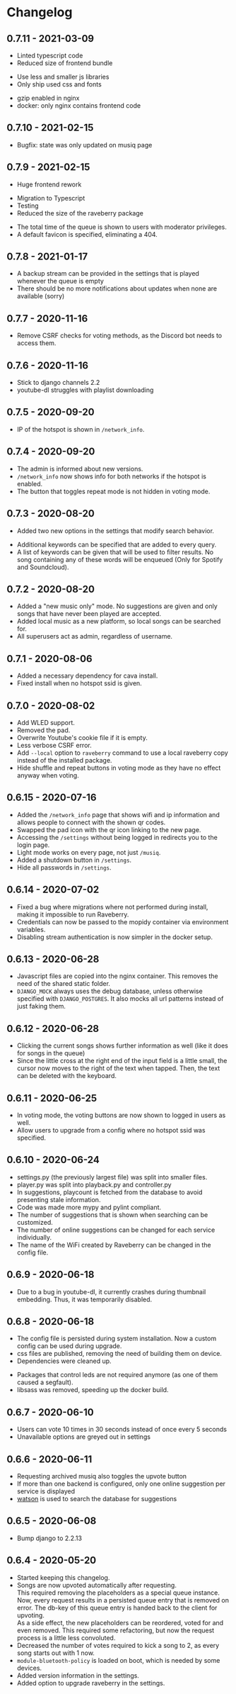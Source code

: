 # Changelog

## 0.7.11 - 2021-03-09

- Linted typescript code
- Reduced size of frontend bundle
* Use less and smaller js libraries
* Only ship used css and fonts
- gzip enabled in nginx
- docker: only nginx contains frontend code

## 0.7.10 - 2021-02-15
- Bugfix: state was only updated on musiq page

## 0.7.9 - 2021-02-15
- Huge frontend rework
* Migration to Typescript
* Testing
* Reduced the size of the raveberry package
- The total time of the queue is shown to users with moderator privileges.
- A default favicon is specified, eliminating a 404.

## 0.7.8 - 2021-01-17

- A backup stream can be provided in the settings that is played whenever the queue is empty
- There should be no more notifications about updates when none are available (sorry)

## 0.7.7 - 2020-11-16

- Remove CSRF checks for voting methods, as the Discord bot needs to access them.

## 0.7.6 - 2020-11-16

- Stick to django channels 2.2
- youtube-dl struggles with playlist downloading

## 0.7.5 - 2020-09-20

- IP of the hotspot is shown in `/network_info`.

## 0.7.4 - 2020-09-20

- The admin is informed about new versions.
- `/network_info` now shows info for both networks if the hotspot is enabled.
- The button that toggles repeat mode is not hidden in voting mode.

## 0.7.3 - 2020-08-20

- Added two new options in the settings that modify search behavior.
* Additional keywords can be specified that are added to every query.
* A list of keywords can be given that will be used to filter results. No song containing any of these words will be enqueued (Only for Spotify and Soundcloud).

## 0.7.2 - 2020-08-20

- Added a "new music only" mode. No suggestions are given and only songs that have never been played are accepted.
- Added local music as a new platform, so local songs can be searched for.
- All superusers act as admin, regardless of username.

## 0.7.1 - 2020-08-06

- Added a necessary dependency for cava install.
- Fixed install when no hotspot ssid is given.

## 0.7.0 - 2020-08-02

- Add WLED support.
- Removed the pad.
- Overwrite Youtube's cookie file if it is empty.
- Less verbose CSRF error.
- Add `--local` option to `raveberry` command to use a local raveberry copy instead of the installed package.
- Hide shuffle and repeat buttons in voting mode as they have no effect anyway when voting.

## 0.6.15 - 2020-07-16
- Added the `/network_info` page that shows wifi and ip information and allows people to connect with the shown qr codes.
- Swapped the pad icon with the qr icon linking to the new page.
- Accessing the `/settings` without being logged in redirects you to the login page.
- Light mode works on every page, not just `/musiq`.
- Added a shutdown button in `/settings`.
- Hide all passwords in `/settings`.

## 0.6.14 - 2020-07-02
- Fixed a bug where migrations where not performed during install, making it impossible to run Raveberry.
- Credentials can now be passed to the mopidy container via environment variables.
- Disabling stream authentication is now simpler in the docker setup.

## 0.6.13 - 2020-06-28
- Javascript files are copied into the nginx container. This removes the need of the shared static folder.
- `DJANGO_MOCK` always uses the debug database, unless otherwise specified with `DJANGO_POSTGRES`. It also mocks all url patterns instead of just faking them.

## 0.6.12 - 2020-06-28

- Clicking the current songs shows further information as well (like it does for songs in the queue)
- Since the little cross at the right end of the input field is a little small, the cursor now moves to the right of the text when tapped. Then, the text can be deleted with the keyboard.

## 0.6.11 - 2020-06-25

- In voting mode, the voting buttons are now shown to logged in users as well.
- Allow users to upgrade from a config where no hotspot ssid was specified.

## 0.6.10 - 2020-06-24

- settings.py (the previously largest file) was split into smaller files.
- player.py was split into playback.py and controller.py
- In suggestions, playcount is fetched from the database to avoid presenting stale information.
- Code was made more mypy and pylint compliant.
- The number of suggestions that is shown when searching can be customized.
- The number of online suggestions can be changed for each service individually.
- The name of the WiFi created by Raveberry can be changed in the config file.

## 0.6.9 - 2020-06-18
- Due to a bug in youtube-dl, it currently crashes during thumbnail embedding. Thus, it was temporarily disabled.

## 0.6.8 - 2020-06-18

- The config file is persisted during system installation. Now a custom config can be used during upgrade.
- css files are published, removing the need of building them on device.
- Dependencies were cleaned up.
* Packages that control leds are not required anymore (as one of them caused a segfault).
* libsass was removed, speeding up the docker build.

## 0.6.7 - 2020-06-10

- Users can vote 10 times in 30 seconds instead of once every 5 seconds
- Unavailable options are greyed out in settings

## 0.6.6 - 2020-06-11

- Requesting archived musiq also toggles the upvote button
- If more than one backend is configured, only one online suggestion per service is displayed
- [watson](https://github.com/etianen/django-watson) is used to search the database for suggestions

## 0.6.5 - 2020-06-08

- Bump django to 2.2.13

## 0.6.4 - 2020-05-20

- Started keeping this changelog.
- Songs are now upvoted automatically after requesting.  
This required removing the placeholders as a special queue instance. Now, every request results in a persisted queue entry that is removed on error. The db-key of this queue entry is handed back to the client for upvoting.  
As a side effect, the new placeholders can be reordered, voted for and even removed. This required some refactoring, but now the request process is a little less convoluted.
- Decreased the number of votes required to kick a song to 2, as every song starts out with 1 now.
- `module-bluetooth-policy` is loaded on boot, which is needed by some devices.
- Added version information in the settings.
- Added option to upgrade raveberry in the settings.
